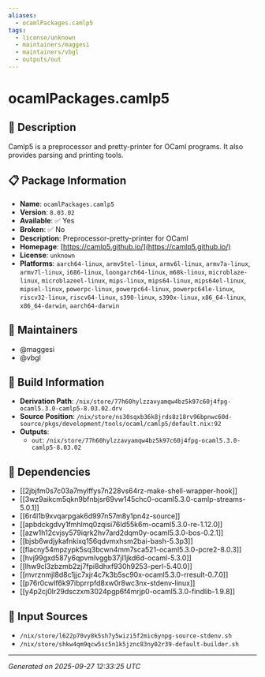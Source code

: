 ```yaml
---
aliases:
  - ocamlPackages.camlp5
tags:
  - license/unknown
  - maintainers/maggesi
  - maintainers/vbgl
  - outputs/out
---
```


# ocamlPackages.camlp5

## 📝 Description

Camlp5 is a preprocessor and pretty-printer for OCaml programs.
It also provides parsing and printing tools.


## 📋 Package Information

- **Name**: `ocamlPackages.camlp5`
- **Version**: `8.03.02`
- **Available**: ✅ Yes
- **Broken**: ✅ No
- **Description**: Preprocessor-pretty-printer for OCaml
- **Homepage**: [https://camlp5.github.io/](https://camlp5.github.io/)
- **License**: `unknown`
- **Platforms**: `aarch64-linux`, `armv5tel-linux`, `armv6l-linux`, `armv7a-linux`, `armv7l-linux`, `i686-linux`, `loongarch64-linux`, `m68k-linux`, `microblaze-linux`, `microblazeel-linux`, `mips-linux`, `mips64-linux`, `mips64el-linux`, `mipsel-linux`, `powerpc-linux`, `powerpc64-linux`, `powerpc64le-linux`, `riscv32-linux`, `riscv64-linux`, `s390-linux`, `s390x-linux`, `x86_64-linux`, `x86_64-darwin`, `aarch64-darwin`
## 👥 Maintainers

- @maggesi
- @vbgl


## 🔧 Build Information

- **Derivation Path**: `/nix/store/77h60hylzzavyamqw4bz5k97c60j4fpg-ocaml5.3.0-camlp5-8.03.02.drv`
- **Source Position**: `/nix/store/ns30sqxb36k8jrds8z18rv96bpnwc60d-source/pkgs/development/tools/ocaml/camlp5/default.nix:92`
- **Outputs**:
  - `out`:  `/nix/store/77h60hylzzavyamqw4bz5k97c60j4fpg-ocaml5.3.0-camlp5-8.03.02`

## 🔗 Dependencies

- [[2jbjfm0s7c03a7mylffys7n228vs64rz-make-shell-wrapper-hook]]
- [[3wz9aikcm5qkn9bfnbjsr69vw145chc0-ocaml5.3.0-camlp-streams-5.0.1]]
- [[6r4l1b9xvqarpgak6d997n57m8y1pn4z-source]]
- [[apbdckgdvy1fmhlmq0zqisi76ld55k6m-ocaml5.3.0-re-1.12.0]]
- [[azw1h12cvjsy579iqrk2hv7ard2dqm0y-ocaml5.3.0-bos-0.2.1]]
- [[bjsb6wdjykafnkixq156qdvmxhsm2bai-bash-5.3p3]]
- [[flacny54mpzypk5sq3bcwn4mm7sca521-ocaml5.3.0-pcre2-8.0.3]]
- [[hvj99gxd587y6qpvmlvggb37jl1jkd6d-ocaml-5.3.0]]
- [[lhw9cl3zbzmb2zj7fpi8dhxf930h9253-perl-5.40.0]]
- [[mvrznmjl8d8c1jjc7xjr4c7k3b5sc90x-ocaml5.3.0-rresult-0.7.0]]
- [[p76r0cwlf6k97ibprrpfd8xw0r8wc3nx-stdenv-linux]]
- [[y4p2cj0lr29dsczxm3024pgp6f4mrjp0-ocaml5.3.0-findlib-1.9.8]]

## 📁 Input Sources

- `/nix/store/l622p70vy8k5sh7y5wizi5f2mic6ynpg-source-stdenv.sh`
- `/nix/store/shkw4qm9qcw5sc5n1k5jznc83ny02r39-default-builder.sh`

---
*Generated on 2025-09-27 12:33:25 UTC*
